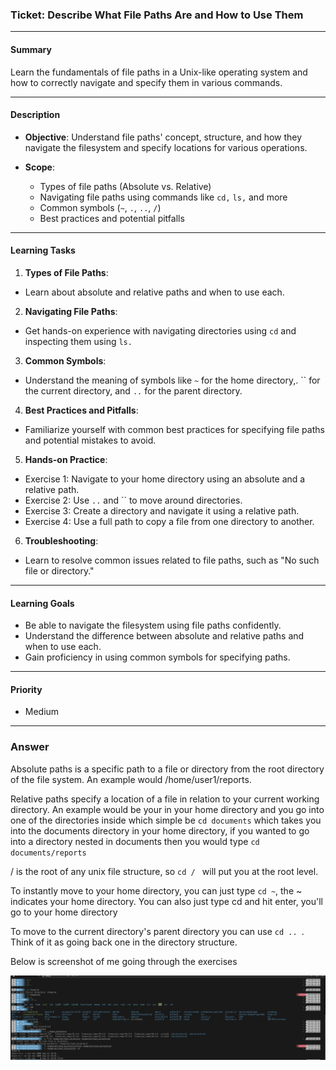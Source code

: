 ### Ticket: Describe What File Paths Are and How to Use Them

---

#### Summary

Learn the fundamentals of file paths in a Unix-like operating system and how to correctly navigate and specify them in various commands.

---

#### Description

- **Objective**: Understand file paths' concept, structure, and how they navigate the filesystem and specify locations for various operations.
  
- **Scope**: 
  - Types of file paths (Absolute vs. Relative)
  - Navigating file paths using commands like `cd,` `ls,` and more
  - Common symbols (`~`, `.`, `..`, `/`)
  - Best practices and potential pitfalls
  
---

#### Learning Tasks

1. **Types of File Paths**: 
  - Learn about absolute and relative paths and when to use each.
  
2. **Navigating File Paths**: 
  - Get hands-on experience with navigating directories using `cd` and inspecting them using `ls.`
  
3. **Common Symbols**: 
  - Understand the meaning of symbols like `~` for the home directory,. `` for the current directory, and `..` for the parent directory.
  
4. **Best Practices and Pitfalls**: 
  - Familiarize yourself with common best practices for specifying file paths and potential mistakes to avoid.

5. **Hands-on Practice**: 
  - Exercise 1: Navigate to your home directory using an absolute and a relative path.
  - Exercise 2: Use `..` and `` to move around directories.
  - Exercise 3: Create a directory and navigate it using a relative path.
  - Exercise 4: Use a full path to copy a file from one directory to another.
  
6. **Troubleshooting**: 
  - Learn to resolve common issues related to file paths, such as "No such file or directory."

---

#### Learning Goals

- Be able to navigate the filesystem using file paths confidently.
- Understand the difference between absolute and relative paths and when to use each.
- Gain proficiency in using common symbols for specifying paths.

---

#### Priority

- Medium


***
### Answer

Absolute paths is a specific path to a file or directory from the root directory of the file system. An example would /home/user1/reports. 

Relative paths specify a location of a file in relation to your current working directory. An example would be your in your home directory and you go into one of the directories inside which simple be `cd documents` which takes you into the documents directory in your home directory, if you wanted to go into a directory nested in documents then you would type `cd documents/reports`

/ is the root of any unix file structure, so `cd / ` will put you at the root level. 

To instantly move to your home directory, you can just type `cd ~`, the ~ indicates your home directory. You can also just type cd and hit enter, you'll go to your home directory

To move to the current directory's parent directory you can use `cd .. `. Think of it as going back one in the directory structure.

Below is screenshot of me going through the exercises



![Image](../images/navigation.PNG)

